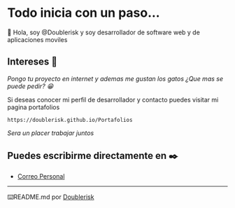# Todo inicia con un paso...

👋 Hola, soy @Doublerisk y soy desarrollador de software web y de aplicaciones moviles

## Intereses 🚀

_Pongo tu proyecto en internet y ademas me gustan los gatos ¿Que mas se puede pedir? 😁_

Si deseas conocer mi perfil de desarrollador y contacto puedes visitar mi pagina portafolios

```
https://doublerisk.github.io/Portafolios
```

_Sera un placer trabajar juntos_

## Puedes escribirme directamente en ✒️

- [Correo Personal](mailto:laharis_lobo@hotmail.com)

---

⌨️README.md por [Doublerisk](https://github.com/Doublerisk)
